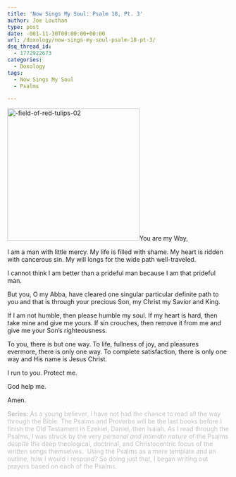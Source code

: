 ```yaml
---
title: 'Now Sings My Soul: Psalm 18, Pt. 3'
author: Joe Louthan
type: post
date: -001-11-30T00:00:00+00:00
url: /doxology/now-sings-my-soul-psalm-18-pt-3/
dsq_thread_id:
  - 1772922673
categories:
  - Doxology
tags:
  - Now Sings My Soul
  - Psalms

---
```

<img class="alignright size-thumbnail wp-image-2062" alt="-field-of-red-tulips-02" src="https://i2.wp.com/theologic.us/wp-content/uploads/2013/06/field-of-red-tulips-02.jpg?resize=300%2C300" width="300" height="300" srcset="https://i2.wp.com/theologic.us/wp-content/uploads/2013/06/field-of-red-tulips-02.jpg?resize=300%2C300 300w, https://i2.wp.com/theologic.us/wp-content/uploads/2013/06/field-of-red-tulips-02.jpg?resize=400%2C400 400w, https://i2.wp.com/theologic.us/wp-content/uploads/2013/06/field-of-red-tulips-02.jpg?resize=600%2C600 600w, https://i2.wp.com/theologic.us/wp-content/uploads/2013/06/field-of-red-tulips-02.jpg?w=1024 1024w" sizes="(max-width: 300px) 100vw, 300px" data-recalc-dims="1" />You are my Way,

I am a man with little mercy. My life is filled with shame. My heart is ridden with cancerous sin. My will longs for the wide path well-traveled.

I cannot think I am better than a prideful man because I am that prideful man.

But you, O my Abba, have cleared one singular particular definite path to you and that is through your precious Son, my Christ my Savior and King.

If I am not humble, then please humble my soul. If my heart is hard, then take mine and give me yours. If sin crouches, then remove it from me and give me your Son’s righteousness.

To you, there is but one way. To life, fullness of joy, and pleasures evermore, there is only one way. To complete satisfaction, there is only one way and His name is Jesus Christ.

I run to you. Protect me.

God help me.

Amen.

<span style="color: #c0c0c0;"><strong>Series: </strong>As a young believer, I have not had the chance to read all the way through the Bible. The Psalms and Proverbs will be the last books before I finish the Old Testament in Ezekiel, Daniel, then Isaiah. As I read through the Psalms, I was struck by the very <em>personal and intimate nature</em> of the Psalms despite the deep theological, doctrinal, and Christocentric focus of the written songs themselves.  Using the Psalms as a mere template and an outline, how I would I respond? So doing just that, I began writing out prayers based on each of the Psalms.</span>